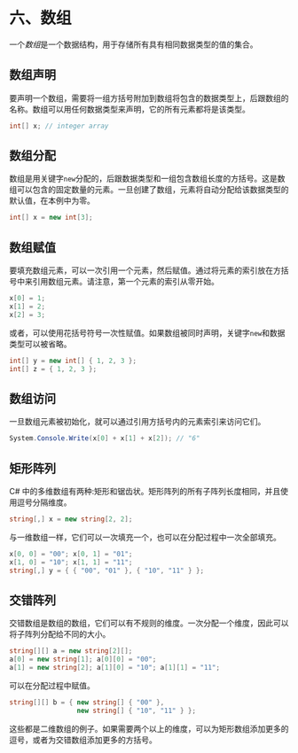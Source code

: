 # 六、数组

一个*数组*是一个数据结构，用于存储所有具有相同数据类型的值的集合。

## 数组声明

要声明一个数组，需要将一组方括号附加到数组将包含的数据类型上，后跟数组的名称。数组可以用任何数据类型来声明，它的所有元素都将是该类型。

```cs
int[] x; // integer array

```

## 数组分配

数组是用关键字`new`分配的，后跟数据类型和一组包含数组长度的方括号。这是数组可以包含的固定数量的元素。一旦创建了数组，元素将自动分配给该数据类型的默认值，在本例中为零。

```cs
int[] x = new int[3];

```

## 数组赋值

要填充数组元素，可以一次引用一个元素，然后赋值。通过将元素的索引放在方括号中来引用数组元素。请注意，第一个元素的索引从零开始。

```cs
x[0] = 1;
x[1] = 2;
x[2] = 3;

```

或者，可以使用花括号符号一次性赋值。如果数组被同时声明，关键字`new`和数据类型可以被省略。

```cs
int[] y = new int[] { 1, 2, 3 };
int[] z = { 1, 2, 3 };

```

## 数组访问

一旦数组元素被初始化，就可以通过引用方括号内的元素索引来访问它们。

```cs
System.Console.Write(x[0] + x[1] + x[2]); // "6"

```

## 矩形阵列

C# 中的多维数组有两种:矩形和锯齿状。矩形阵列的所有子阵列长度相同，并且使用逗号分隔维度。

```cs
string[,] x = new string[2, 2];

```

与一维数组一样，它们可以一次填充一个，也可以在分配过程中一次全部填充。

```cs
x[0, 0] = "00"; x[0, 1] = "01";
x[1, 0] = "10"; x[1, 1] = "11";
string[,] y = { { "00", "01" }, { "10", "11" } };

```

## 交错阵列

交错数组是数组的数组，它们可以有不规则的维度。一次分配一个维度，因此可以将子阵列分配给不同的大小。

```cs
string[][] a = new string[2][];
a[0] = new string[1]; a[0][0] = "00";
a[1] = new string[2]; a[1][0] = "10"; a[1][1] = "11";

```

可以在分配过程中赋值。

```cs
string[][] b = { new string[] { "00" },
                 new string[] { "10", "11" } };

```

这些都是二维数组的例子。如果需要两个以上的维度，可以为矩形数组添加更多的逗号，或者为交错数组添加更多的方括号。
